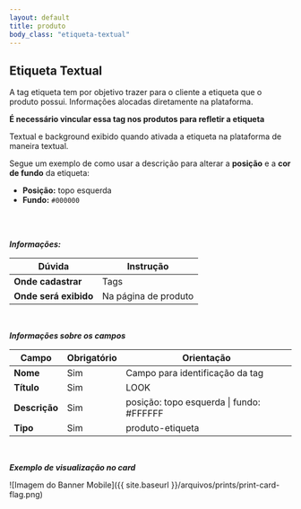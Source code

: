 ```yaml
---
layout: default
title: produto
body_class: "etiqueta-textual"
---
```



## Etiqueta Textual

A tag etiqueta tem por objetivo trazer para o cliente a etiqueta que o produto possui. Informações alocadas diretamente na plataforma.

**É necessário vincular essa tag nos produtos para refletir a etiqueta**

Textual e background exibido quando ativada a etiqueta na plataforma de maneira textual.


Segue um exemplo de como usar a descrição para alterar a **posição** e a **cor de fundo** da etiqueta:

- **Posição:** topo esquerda  
- **Fundo:** `#000000`
<br>
<br>

***Informações:***

| Dúvida                          | Instrução                                                               |
| ------------------------------- | ----------------------------------------------------------------------- |
| **Onde cadastrar**              | Tags                                                                    |
| **Onde será exibido**           | Na página de produto                    |


&nbsp;

***Informações sobre os campos***



| Campo         | Obrigatório         | Orientação                                |
| ------------- | ------------------- | ----------------------------------------- |
| **Nome**      | Sim      | Campo para identificação da tag                      |
| **Título**    | Sim | LOOK              |
| **Descrição**    | Sim | posição: topo esquerda \| fundo: #FFFFFF         |
| **Tipo** | Sim | produto-etiqueta   |


<br>

***Exemplo de visualização no card***

![Imagem do Banner Mobile]({{ site.baseurl }}/arquivos/prints/print-card-flag.png)


&nbsp;

